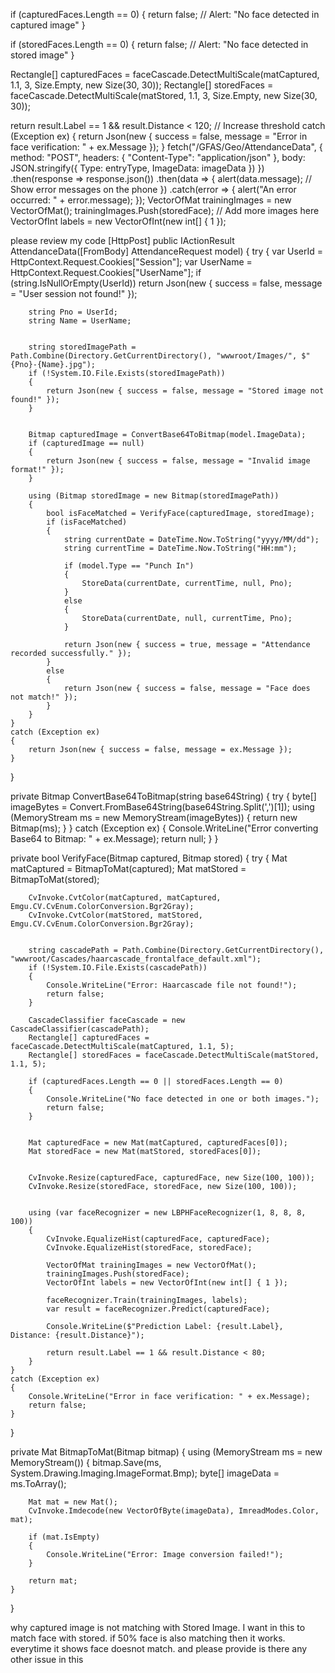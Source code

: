 if (capturedFaces.Length == 0)
{
    return false;  // Alert: "No face detected in captured image"
}

if (storedFaces.Length == 0)
{
    return false;  // Alert: "No face detected in stored image"
}

Rectangle[] capturedFaces = faceCascade.DetectMultiScale(matCaptured, 1.1, 3, Size.Empty, new Size(30, 30));
Rectangle[] storedFaces = faceCascade.DetectMultiScale(matStored, 1.1, 3, Size.Empty, new Size(30, 30));

return result.Label == 1 && result.Distance < 120;  // Increase threshold
catch (Exception ex)
{
    return Json(new { success = false, message = "Error in face verification: " + ex.Message });
}
fetch("/GFAS/Geo/AttendanceData", {
    method: "POST",
    headers: { "Content-Type": "application/json" },
    body: JSON.stringify({ Type: entryType, ImageData: imageData })
})
.then(response => response.json())
.then(data => {
    alert(data.message);  // Show error messages on the phone
})
.catch(error => {
    alert("An error occurred: " + error.message);
});
VectorOfMat trainingImages = new VectorOfMat();
trainingImages.Push(storedFace);  // Add more images here
VectorOfInt labels = new VectorOfInt(new int[] { 1 });


please review my code 
[HttpPost]
public IActionResult AttendanceData([FromBody] AttendanceRequest model)
{
    try
    {
        var UserId = HttpContext.Request.Cookies["Session"];
        var UserName = HttpContext.Request.Cookies["UserName"];
        if (string.IsNullOrEmpty(UserId))
            return Json(new { success = false, message = "User session not found!" });

        string Pno = UserId;
        string Name = UserName;

        
        string storedImagePath = Path.Combine(Directory.GetCurrentDirectory(), "wwwroot/Images/", $"{Pno}-{Name}.jpg");
        if (!System.IO.File.Exists(storedImagePath))
        {
            return Json(new { success = false, message = "Stored image not found!" });
        }

       
        Bitmap capturedImage = ConvertBase64ToBitmap(model.ImageData);
        if (capturedImage == null)
        {
            return Json(new { success = false, message = "Invalid image format!" });
        }

        using (Bitmap storedImage = new Bitmap(storedImagePath))
        {
            bool isFaceMatched = VerifyFace(capturedImage, storedImage);
            if (isFaceMatched)
            {
                string currentDate = DateTime.Now.ToString("yyyy/MM/dd");
                string currentTime = DateTime.Now.ToString("HH:mm");

                if (model.Type == "Punch In")
                {
                    StoreData(currentDate, currentTime, null, Pno);
                }
                else
                {
                    StoreData(currentDate, null, currentTime, Pno);
                }

                return Json(new { success = true, message = "Attendance recorded successfully." });
            }
            else
            {
                return Json(new { success = false, message = "Face does not match!" });
            }
        }
    }
    catch (Exception ex)
    {
        return Json(new { success = false, message = ex.Message });
    }
}


private Bitmap ConvertBase64ToBitmap(string base64String)
{
    try
    {
        byte[] imageBytes = Convert.FromBase64String(base64String.Split(',')[1]);
        using (MemoryStream ms = new MemoryStream(imageBytes))
        {
            return new Bitmap(ms);
        }
    }
    catch (Exception ex)
    {
        Console.WriteLine("Error converting Base64 to Bitmap: " + ex.Message);
        return null;
    }
}




private bool VerifyFace(Bitmap captured, Bitmap stored)
{
    try
    {
        Mat matCaptured = BitmapToMat(captured);
        Mat matStored = BitmapToMat(stored);

       
        CvInvoke.CvtColor(matCaptured, matCaptured, Emgu.CV.CvEnum.ColorConversion.Bgr2Gray);
        CvInvoke.CvtColor(matStored, matStored, Emgu.CV.CvEnum.ColorConversion.Bgr2Gray);

       
        string cascadePath = Path.Combine(Directory.GetCurrentDirectory(), "wwwroot/Cascades/haarcascade_frontalface_default.xml");
        if (!System.IO.File.Exists(cascadePath))
        {
            Console.WriteLine("Error: Haarcascade file not found!");
            return false;
        }

        CascadeClassifier faceCascade = new CascadeClassifier(cascadePath);
        Rectangle[] capturedFaces = faceCascade.DetectMultiScale(matCaptured, 1.1, 5);
        Rectangle[] storedFaces = faceCascade.DetectMultiScale(matStored, 1.1, 5);

        if (capturedFaces.Length == 0 || storedFaces.Length == 0)
        {
            Console.WriteLine("No face detected in one or both images.");
            return false;
        }

        
        Mat capturedFace = new Mat(matCaptured, capturedFaces[0]);
        Mat storedFace = new Mat(matStored, storedFaces[0]);

       
        CvInvoke.Resize(capturedFace, capturedFace, new Size(100, 100));
        CvInvoke.Resize(storedFace, storedFace, new Size(100, 100));

        
        using (var faceRecognizer = new LBPHFaceRecognizer(1, 8, 8, 8, 100))
        {
            CvInvoke.EqualizeHist(capturedFace, capturedFace);
            CvInvoke.EqualizeHist(storedFace, storedFace);

            VectorOfMat trainingImages = new VectorOfMat();
            trainingImages.Push(storedFace);
            VectorOfInt labels = new VectorOfInt(new int[] { 1 });

            faceRecognizer.Train(trainingImages, labels);
            var result = faceRecognizer.Predict(capturedFace);

            Console.WriteLine($"Prediction Label: {result.Label}, Distance: {result.Distance}");

            return result.Label == 1 && result.Distance < 80;
        }
    }
    catch (Exception ex)
    {
        Console.WriteLine("Error in face verification: " + ex.Message);
        return false;
    }
}



private Mat BitmapToMat(Bitmap bitmap)
{
    using (MemoryStream ms = new MemoryStream())
    {
        bitmap.Save(ms, System.Drawing.Imaging.ImageFormat.Bmp);
        byte[] imageData = ms.ToArray();

        Mat mat = new Mat();
        CvInvoke.Imdecode(new VectorOfByte(imageData), ImreadModes.Color, mat);

        if (mat.IsEmpty)
        {
            Console.WriteLine("Error: Image conversion failed!");
        }

        return mat;
    }
}


why captured image is not matching with Stored Image. I want in this to match face with stored. if 50% face is also matching then it works. everytime it shows face doesnot match. and please provide is there any other issue in this 
